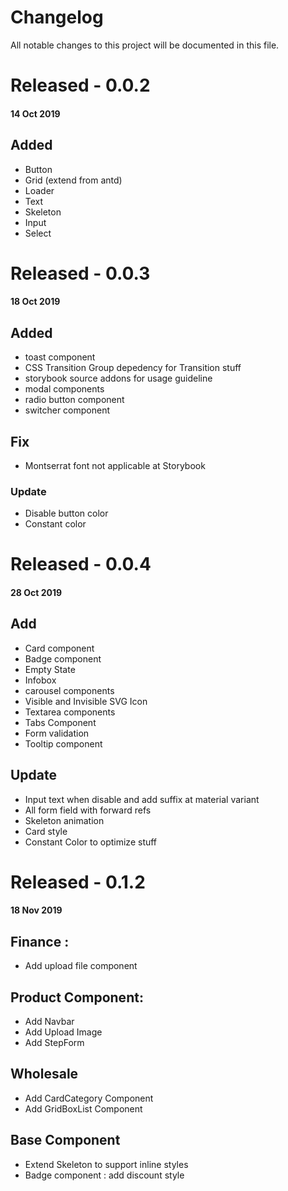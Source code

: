 # Changelog
All notable changes to this project will be documented in this file.

# Released - 0.0.2
#### 14 Oct 2019 
## Added
- Button
- Grid (extend from antd)
- Loader
- Text
- Skeleton
- Input
- Select

# Released - 0.0.3
#### 18 Oct 2019 
## Added
- toast component
- CSS Transition Group depedency for Transition stuff
- storybook source addons for usage guideline
- modal components
- radio button component
- switcher component

## Fix
- Montserrat font not applicable at Storybook

### Update
- Disable button color
- Constant color

# Released - 0.0.4
#### 28 Oct 2019 
## Add
- Card component
- Badge component
- Empty State
- Infobox
- carousel components
- Visible and Invisible SVG Icon
- Textarea components
- Tabs Component
- Form validation
- Tooltip component

## Update
- Input text when disable and add suffix at material variant
- All form field with forward refs
- Skeleton animation
- Card style
- Constant Color to optimize stuff

# Released - 0.1.2
#### 18 Nov 2019 
## Finance :
- Add upload file component

## Product Component: 
- Add Navbar
- Add Upload Image
- Add StepForm

## Wholesale
- Add CardCategory Component
- Add GridBoxList Component

## Base Component
- Extend Skeleton to support inline styles
- Badge component : add discount style